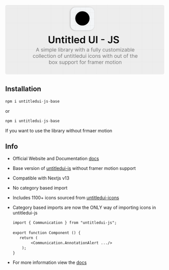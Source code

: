 ![Banner](/public/banner.png)

## Installation

```js
npm i untitledui-js-base
```

or

```js
npm i untitledui-js-base
```

If you want to use the library without frmaer motion

## Info

- Official Website and Documentation [docs](https://untitledui.vercel.app)
- Base version of [untitledui-js](https://www.npmjs.com/package/untitledui-js) without framer motion support
- Compatible with Nextjs v13
- No category based import
- Includes 1100+ icons sourced from [untitledui-icons](https://www.untitledui.com/icons)
- Category based imports are now the ONLY way of importing icons in untitledui-js

  ```tsx
  import { Communication } from "untitledui-js";

  export function Component () {
     return (
          <Communication.AnnotationAlert .../>
      );
  }
  ```
- For more information view the [docs](https://untitledui.vercel.app)
